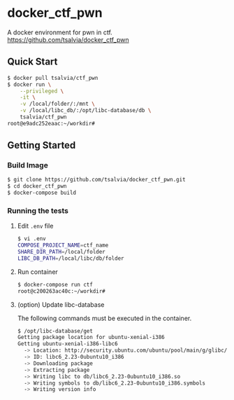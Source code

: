 # docker_ctf_pwn

A docker environment for pwn in ctf.  
https://github.com/tsalvia/docker_ctf_pwn

## Quick Start

```bash
$ docker pull tsalvia/ctf_pwn
$ docker run \
    --privileged \
    -it \
    -v /local/folder/:/mnt \
    -v /local/libc_db/:/opt/libc-database/db \
    tsalvia/ctf_pwn
root@e9adc252eaac:~/workdir#
```

## Getting Started

### Build Image

```bash
$ git clone https://github.com/tsalvia/docker_ctf_pwn.git
$ cd docker_ctf_pwn
$ docker-compose build
```

### Running the tests

1. Edit ``.env`` file

    ```bash
    $ vi .env
    COMPOSE_PROJECT_NAME=ctf_name
    SHARE_DIR_PATH=/local/folder
    LIBC_DB_PATH=/local/libc/db/folder
    ```

1. Run container

    ```bash
    $ docker-compose run ctf
    root@c200263ac40c:~/workdir# 
    ```

1. (option) Update libc-database

    The following commands must be executed in the container.

    ```bash
    $ /opt/libc-database/get
    Getting package location for ubuntu-xenial-i386
    Getting ubuntu-xenial-i386-libc6
      -> Location: http://security.ubuntu.com/ubuntu/pool/main/g/glibc/libc6_2.23-0ubuntu10_i386.deb
      -> ID: libc6_2.23-0ubuntu10_i386
      -> Downloading package
      -> Extracting package
      -> Writing libc to db/libc6_2.23-0ubuntu10_i386.so
      -> Writing symbols to db/libc6_2.23-0ubuntu10_i386.symbols
      -> Writing version info
    ```
